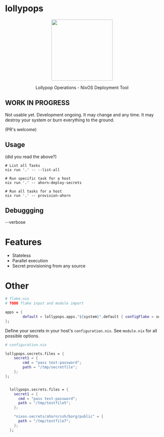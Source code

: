 # lollypops
<p align="center">
  <img src="https://user-images.githubusercontent.com/1719781/176174434-9813865f-9b1d-4a8f-aa45-7c2f30023ae2.svg" height="200"/>  
</p>
<p align="center">
  Lollypop Operations - NixOS Deployment Tool
</p>



## WORK IN PROGRESS

Not usable yet. Development ongoing. It may change and any time. It may destroy
your system or burn everything to the ground.

(PR's welcome)

## Usage

(did you read the above?)

```
# List all Tasks
nix run '.' -- --list-all

# Run specific task for a host
nix run '.' -- ahorn:deploy-secrets

# Run all tasks for a host
nix run '.' -- provision-ahorn
```


## Debuggging
--verbose

# Features

- Stateless
- Parallel execution
- Secret provisioning from any source

# Other

```nix
# flake.nix
# TODO flake input and module import

apps = {
		default = lollypops.apps."${system}".default { configFlake = self; };
};
```

Define your secrets in your host's `configuration.nix`. See `module.nix` for all
possible options.

```nix
# configuration.nix

lollypops.secrets.files = {
	secret1 = {
		cmd = "pass test-password";
		path = "/tmp/secretfile";
	};
};


  lollypops.secrets.files = {
    secret1 = {
      cmd = "pass test-password";
      path = "/tmp/testfile5";
    };

    "nixos-secrets/ahorn/ssh/borg/public" = {
      path = "/tmp/testfile7";
    };
  };
```

